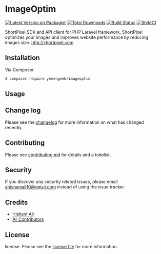 # ImageOptim

[![Latest Version on Packagist][ico-version]][link-packagist]
[![Total Downloads][ico-downloads]][link-downloads]
[![Build Status][ico-travis]][link-travis]
[![StyleCI][ico-styleci]][link-styleci]

ShortPixel SDK and API client for PHP Laravel framework, ShortPixel optimizes your images and improves website performance by reducing images size. http://shortpixel.com.

## Installation

Via Composer

``` bash
$ composer require yemengeek/imageoptim
```

## Usage

## Change log

Please see the [changelog](changelog.md) for more information on what has changed recently.

## Contributing

Please see [contributing.md](contributing.md) for details and a todolist.

## Security

If you discover any security related issues, please email ahishamali10@gmail.com instead of using the issue tracker.

## Credits

- [Hisham Ali][link-author]
- [All Contributors][link-contributors]

## License

license. Please see the [license file](license.md) for more information.

[ico-version]: https://img.shields.io/packagist/v/yemengeek/imageoptim.svg?style=flat-square
[ico-downloads]: https://img.shields.io/packagist/dt/yemengeek/imageoptim.svg?style=flat-square
[ico-travis]: https://img.shields.io/travis/yemengeek/imageoptim/master.svg?style=flat-square
[ico-styleci]: https://styleci.io/repos/12345678/shield

[link-packagist]: https://packagist.org/packages/yemengeek/imageoptim
[link-downloads]: https://packagist.org/packages/yemengeek/imageoptim
[link-travis]: https://travis-ci.org/yemengeek/imageoptim
[link-styleci]: https://styleci.io/repos/12345678
[link-author]: https://github.com/yemengeek
[link-contributors]: ../../contributors]

